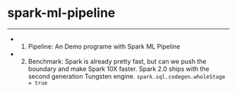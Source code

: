 # spark-ml-pipeline

------------

- 1. Pipeline: An Demo programe with Spark ML Pipeline

- 2. Benchmark: Spark is already pretty fast, but can we push the boundary and make Spark 10X faster. Spark 2.0 ships with the second generation Tungsten engine.
   `spark.sql.codegen.wholeStage = true`

